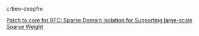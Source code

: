 crtieo-deepfm

[Patch to core for RFC: Sparse Domain Isolation for Supporting large-scale Sparse Weight](https://github.com/tensorflow/tensorflow/pull/41371)
